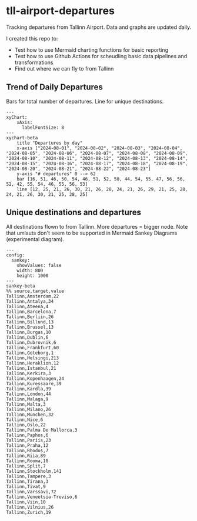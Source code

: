 # tll-airport-departures

Tracking departures from Tallinn Airport. Data and graphs are updated daily.

I created this repo to:
- Test how to use Mermaid charting functions for basic reporting
- Test how to use Github Actions for scheudling basic data pipelines and transformations
- Find out where we can fly to from Tallinn

## Trend of Daily Departures

Bars for total number of departures. Line for unique destinations.

```mermaid
---
xyChart:
    xAxis:
      labelFontSize: 8
---
xychart-beta
    title "Departures by day"
    x-axis ["2024-08-01", "2024-08-02", "2024-08-03", "2024-08-04", "2024-08-05", "2024-08-06", "2024-08-07", "2024-08-08", "2024-08-09", "2024-08-10", "2024-08-11", "2024-08-12", "2024-08-13", "2024-08-14", "2024-08-15", "2024-08-16", "2024-08-17", "2024-08-18", "2024-08-19", "2024-08-20", "2024-08-21", "2024-08-22", "2024-08-23"]
    y-axis "# departures" 0 --> 62
    bar [16, 51, 46, 50, 54, 46, 51, 52, 50, 44, 54, 55, 47, 56, 56, 52, 42, 55, 54, 46, 55, 56, 53]
    line [12, 25, 21, 26, 30, 21, 26, 28, 24, 21, 26, 29, 21, 25, 28, 24, 21, 26, 30, 21, 25, 28, 25]
```


## Unique destinations and departures

All destinations flown to from Tallinn. More departures = bigger node.
Note that umlauts don't seem to be supported in Mermaid Sankey Diagrams (experimental diagram).

```mermaid
---
config:
  sankey:
    showValues: false
    width: 800
    height: 1000
---
sankey-beta
%% source,target,value
Tallinn,Amsterdam,22
Tallinn,Antalya,34
Tallinn,Ateena,4
Tallinn,Barcelona,7
Tallinn,Berliin,26
Tallinn,Billund,13
Tallinn,Brussel,13
Tallinn,Burgas,10
Tallinn,Dublin,6
Tallinn,Dubrovnik,6
Tallinn,Frankfurt,60
Tallinn,Goteborg,1
Tallinn,Helsingi,213
Tallinn,Heraklion,12
Tallinn,Istanbul,21
Tallinn,Kerkira,3
Tallinn,Kopenhaagen,24
Tallinn,Kuressaare,39
Tallinn,Kardla,39
Tallinn,London,44
Tallinn,Malaga,9
Tallinn,Malta,3
Tallinn,Milano,26
Tallinn,Munchen,32
Tallinn,Nice,6
Tallinn,Oslo,22
Tallinn,Palma De Mallorca,3
Tallinn,Paphos,6
Tallinn,Pariis,23
Tallinn,Praha,12
Tallinn,Rhodos,7
Tallinn,Riia,89
Tallinn,Rooma,10
Tallinn,Split,7
Tallinn,Stockholm,141
Tallinn,Tampere,3
Tallinn,Tirana,3
Tallinn,Tivat,9
Tallinn,Varssavi,72
Tallinn,Veneetsia-Treviso,6
Tallinn,Viin,10
Tallinn,Vilnius,26
Tallinn,Zurich,19


```
